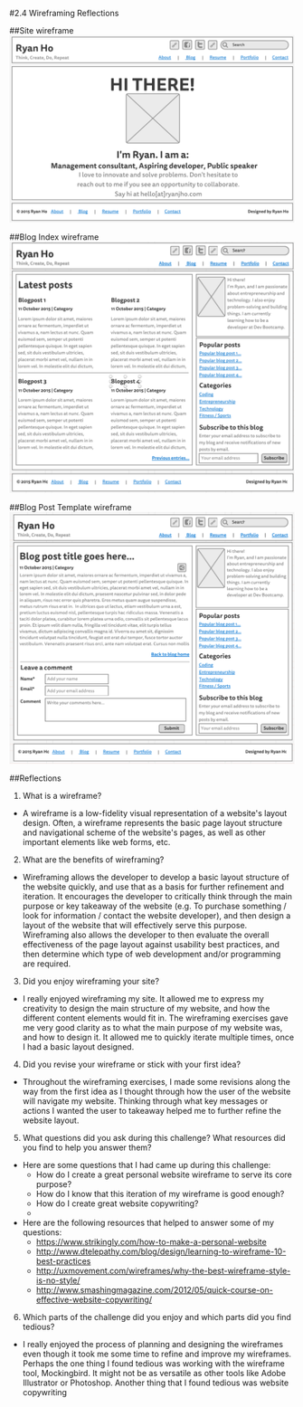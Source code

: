 #2.4 Wireframing Reflections

##Site wireframe
![Site wireframe](/week-2/imgs/wireframe-index.png)

##Blog Index wireframe
![Blog Index wireframe](/week-2/imgs/wireframe-blog-index.png)

##Blog Post Template wireframe
![Blog Post Template wireframe](/week-2/imgs/wireframe-blog-template.png)

##Reflections
1. What is a wireframe?
- A wireframe is a low-fidelity visual representation of a website's layout design. Often, a wireframe represents the basic page layout structure and navigational scheme of the website's pages, as well as other important elements like web forms, etc.

2. What are the benefits of wireframing?
- Wireframing allows the developer to develop a basic layout structure of the website quickly, and use that as a basis for further refinement and iteration. It encourages the developer to critically think through the main purpose or key takeaway of the website (e.g. To purchase something / look for information / contact the website developer), and then design a layout of the website that will effectively serve this purpose. Wireframing also allows the developer to then evaluate the overall effectiveness of the page layout against usability best practices, and then determine which type of web development and/or programming are required.

3. Did you enjoy wireframing your site?
- I really enjoyed wireframing my site. It allowed me to express my creativity to design the main structure of my website, and how the different content elements would fit in. The wireframing exercises gave me very good clarity as to what the main purpose of my website was, and how to design it. It allowed me to quickly iterate multiple times, once I had a basic layout designed.

4. Did you revise your wireframe or stick with your first idea?
- Throughout the wireframing exercises, I made some revisions along the way from the first idea as I thought through how the user of the website will navigate my website. Thinking through what key messages or actions I wanted the user to takeaway helped me to further refine the website layout.

5. What questions did you ask during this challenge? What resources did you find to help you answer them?
- Here are some questions that I had came up during this challenge:
  - How do I create a great personal website wireframe to serve its core purpose?
  - How do I know that this iteration of my wireframe is good enough?
  - How do I create great website copywriting? 
  - 
- Here are the following resources that helped to answer some of my questions:
  - https://www.strikingly.com/how-to-make-a-personal-website
  - http://www.dtelepathy.com/blog/design/learning-to-wireframe-10-best-practices
  - http://uxmovement.com/wireframes/why-the-best-wireframe-style-is-no-style/
  - http://www.smashingmagazine.com/2012/05/quick-course-on-effective-website-copywriting/

6. Which parts of the challenge did you enjoy and which parts did you find tedious?
- I really enjoyed the process of planning and designing the wireframes even though it took me some time to refine and improve my wireframes. Perhaps the one thing I found tedious was working with the wireframe tool, Mockingbird. It might not be as versatile as other tools like Adobe Illustrator or Photoshop. Another thing that I found tedious was website copywriting 